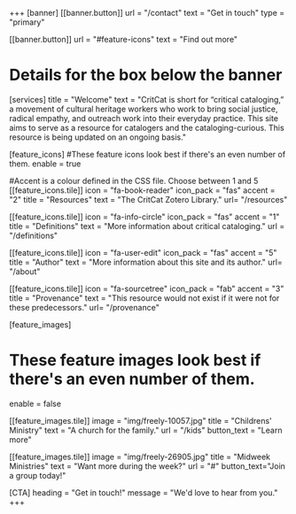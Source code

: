 +++
[banner]
  [[banner.button]]
      url = "/contact"
      text = "Get in touch"
      type = "primary"

  [[banner.button]]
      url = "#feature-icons"
      text = "Find out more"

# Details for the box below the banner
[services]
  title = "Welcome"
  text = "CritCat is short for “critical cataloging,” a movement of cultural heritage workers who work to bring social justice, radical empathy, and outreach work into their everyday practice. This site aims to serve as a resource for catalogers and the cataloging-curious. This resource is being updated on an ongoing basis."

[feature_icons]
  #These feature icons look best if there's an even number of them.
  enable = true

  #Accent is a colour defined in the CSS file. Choose between 1 and 5
  [[feature_icons.tile]]
    icon = "fa-book-reader"
    icon_pack = "fas"
    accent = "2"
    title = "Resources"
    text = "The CritCat Zotero Library."
    url= "/resources"

  [[feature_icons.tile]]
    icon = "fa-info-circle"
    icon_pack = "fas"
    accent = "1"
    title = "Definitions"
    text = "More information about critical cataloging."
    url = "/definitions"

  [[feature_icons.tile]]
    icon = "fa-user-edit"
    icon_pack = "fas"
    accent = "5"
    title = "Author"
    text = "More information about this site and its author."
    url= "/about"

  [[feature_icons.tile]]
    icon = "fa-sourcetree"
    icon_pack = "fab"
    accent = "3"
    title = "Provenance"
    text = "This resource would not exist if it were not for these predecessors."
    url= "/provenance"

[feature_images]
# These feature images look best if there's an even number of them.
  enable = false

  [[feature_images.tile]]
    image = "img/freely-10057.jpg"
    title = "Childrens' Ministry"
    text = "A church for the family."
    url = "/kids"
    button_text = "Learn more"

  [[feature_images.tile]]
    image = "img/freely-26905.jpg"
    title = "Midweek Ministries"
    text = "Want more during the week?"
    url = "#"
    button_text="Join a group today!"

[CTA]
  heading = "Get in touch!"
  message = "We'd love to hear from you."
+++
